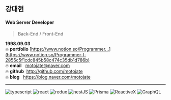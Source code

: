 ## 강대현
#### Web Server Developer 
> Back-End / Front-End

**1998.09.03**  
:fire: **portfolio** [https://www.notion.so/Programmer...](https://www.notion.so/Programmer-l-2855c5f1cdc845b58c474c35db1d786b)  
:fire: **email**&nbsp;&nbsp;&nbsp;motojate@naver.com  
:fire: **github**&nbsp;&nbsp;http://github.com/motojate  
:fire: **blog**&nbsp;&nbsp;&nbsp;https://blog.naver.com/motojate  
* * *
![typescript](https://img.shields.io/badge/TypeScript-007acc?logo=typescript&logoColor=white)
![react](https://img.shields.io/badge/-React-61DAFB?logo=react&logoColor=white)
![redux](https://img.shields.io/badge/ReduxToolkit-764ABC?logo=Redux&logoColor=white)
![nestJS](https://img.shields.io/badge/nestJS-E0234E?logo=nestJS&logoColor=white)
![Prisma](https://img.shields.io/badge/Prisma-2D3748?logo=Prisma&logoColor=white)
![ReactiveX](https://img.shields.io/badge/ReactiveX-B7178C?logo=reactivex&logoColor=white)
![GraphQL](https://img.shields.io/badge/GraphQL-E10098?logo=GraphQL&logoColor=white)
